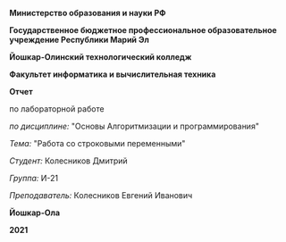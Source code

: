 **Министерство образования и науки РФ**

**Государственное бюджетное профессиональное образовательное учреждение Республики Марий Эл**

**Йошкар-Олинский технологический колледж**

**Факультет информатика и вычислительная техника**

**Отчет**

по лабораторной работе

*по дисциплине:* "Основы Алгоритмизации и программирования"

*Тема:* "Работа со строковыми переменными"

*Студент:* Колесников Дмитрий

*Группа:* И-21

*Преподаватель:* Колесников Евгений Иванович

**Йошкар-Ола**

**2021**
